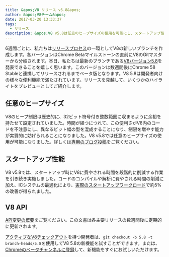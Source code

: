 ```yaml
---
title: &apos;V8 リリース v5.8&apos;
author: &apos;V8チーム&apos;
date: 2017-03-20 13:33:37
tags:
  - リリース
description: &apos;V8 v5.8は任意のヒープサイズの使用を可能にし、スタートアップ性能を向上させます。&apos;
---
```

6週間ごとに、私たちは[リリースプロセス](/docs/release-process)の一環としてV8の新しいブランチを作成します。各バージョンはChrome Betaマイルストーンの直前にV8のGitマスターから分岐されます。本日、私たちは最新のブランチである[V8バージョン5.8](https://chromium.googlesource.com/v8/v8.git/+log/branch-heads/5.8)を発表できることを嬉しく思います。このバージョンは数週間後にChrome 58 Stableと連携してリリースされるまでベータ版となります。V8 5.8は開発者向けの様々な便利機能で満たされています。リリースを見越して、いくつかのハイライトをプレビューとしてご紹介します。

<!--truncate-->
## 任意のヒープサイズ

V8のヒープ制限は歴史的に、32ビット符号付き整数範囲に収まるように余裕を持たせて設定されていました。時間が経つにつれて、この便利さがV8内のコードを不注意にし、異なるビット幅の型を混成することになり、制限を増やす能力が実質的に妨げられることになりました。V8 v5.8では任意のヒープサイズの使用が可能になりました。詳しくは[専用のブログ投稿](/blog/heap-size-limit)をご覧ください。

## スタートアップ性能

V8 v5.8では、スタートアップ時にV8に費やされる時間を段階的に削減する作業を引き続き実施しました。コードのコンパイルや解析に費やされる時間の削減に加え、ICシステムの最適化により、[実際のスタートアップワークロード](/blog/real-world-performance)で約5%の改善が得られました。

## V8 API

[API変更の概要](https://docs.google.com/document/d/1g8JFi8T_oAE_7uAri7Njtig7fKaPDfotU6huOa1alds/edit)をご覧ください。この文書は各主要リリースの数週間後に定期的に更新されます。

[アクティブなV8チェックアウト](/docs/source-code#using-git)を持つ開発者は、`git checkout -b 5.8 -t branch-heads/5.8`を使用してV8 5.8の新機能を試すことができます。または、[Chromeのベータチャンネルに登録](https://www.google.com/chrome/browser/beta.html)して、新機能をすぐにお試しいただけます。
